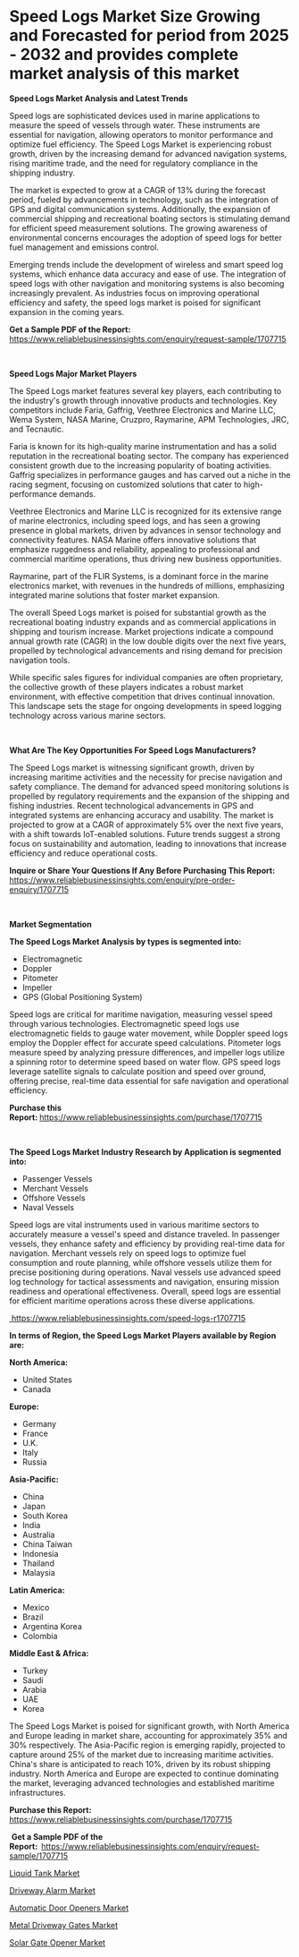 <p><h1>Speed Logs Market Size Growing and Forecasted for period from 2025 - 2032 and provides complete market analysis of this market</h1></p><p><strong>Speed Logs Market Analysis and Latest Trends</strong></p>
<p><p>Speed logs are sophisticated devices used in marine applications to measure the speed of vessels through water. These instruments are essential for navigation, allowing operators to monitor performance and optimize fuel efficiency. The Speed Logs Market is experiencing robust growth, driven by the increasing demand for advanced navigation systems, rising maritime trade, and the need for regulatory compliance in the shipping industry.</p><p>The market is expected to grow at a CAGR of 13% during the forecast period, fueled by advancements in technology, such as the integration of GPS and digital communication systems. Additionally, the expansion of commercial shipping and recreational boating sectors is stimulating demand for efficient speed measurement solutions. The growing awareness of environmental concerns encourages the adoption of speed logs for better fuel management and emissions control.</p><p>Emerging trends include the development of wireless and smart speed log systems, which enhance data accuracy and ease of use. The integration of speed logs with other navigation and monitoring systems is also becoming increasingly prevalent. As industries focus on improving operational efficiency and safety, the speed logs market is poised for significant expansion in the coming years.</p></p>
<p><strong>Get a Sample PDF of the Report:&nbsp;</strong> <a href="https://www.reliablebusinessinsights.com/enquiry/request-sample/1707715?utm_campaign=57&utm_medium=2&utm_source=Github&utm_content=ia&utm_term=18022025&utm_id=speed-logs">https://www.reliablebusinessinsights.com/enquiry/request-sample/1707715</a></p>
<p>&nbsp;</p>
<p><strong>Speed Logs Major Market Players</strong></p>
<p><p>The Speed Logs market features several key players, each contributing to the industry's growth through innovative products and technologies. Key competitors include Faria, Gaffrig, Veethree Electronics and Marine LLC, Wema System, NASA Marine, Cruzpro, Raymarine, APM Technologies, JRC, and Tecnautic.</p><p>Faria is known for its high-quality marine instrumentation and has a solid reputation in the recreational boating sector. The company has experienced consistent growth due to the increasing popularity of boating activities. Gaffrig specializes in performance gauges and has carved out a niche in the racing segment, focusing on customized solutions that cater to high-performance demands.</p><p>Veethree Electronics and Marine LLC is recognized for its extensive range of marine electronics, including speed logs, and has seen a growing presence in global markets, driven by advances in sensor technology and connectivity features. NASA Marine offers innovative solutions that emphasize ruggedness and reliability, appealing to professional and commercial maritime operations, thus driving new business opportunities.</p><p>Raymarine, part of the FLIR Systems, is a dominant force in the marine electronics market, with revenues in the hundreds of millions, emphasizing integrated marine solutions that foster market expansion. </p><p>The overall Speed Logs market is poised for substantial growth as the recreational boating industry expands and as commercial applications in shipping and tourism increase. Market projections indicate a compound annual growth rate (CAGR) in the low double digits over the next five years, propelled by technological advancements and rising demand for precision navigation tools.</p><p>While specific sales figures for individual companies are often proprietary, the collective growth of these players indicates a robust market environment, with effective competition that drives continual innovation. This landscape sets the stage for ongoing developments in speed logging technology across various marine sectors.</p></p>
<p>&nbsp;</p>
<p><strong>What Are The Key Opportunities For Speed Logs Manufacturers?</strong></p>
<p><p>The Speed Logs market is witnessing significant growth, driven by increasing maritime activities and the necessity for precise navigation and safety compliance. The demand for advanced speed monitoring solutions is propelled by regulatory requirements and the expansion of the shipping and fishing industries. Recent technological advancements in GPS and integrated systems are enhancing accuracy and usability. The market is projected to grow at a CAGR of approximately 5% over the next five years, with a shift towards IoT-enabled solutions. Future trends suggest a strong focus on sustainability and automation, leading to innovations that increase efficiency and reduce operational costs.</p></p>
<p><strong>Inquire or Share Your Questions If Any Before Purchasing This Report:</strong> <a href="https://www.reliablebusinessinsights.com/enquiry/pre-order-enquiry/1707715?utm_campaign=57&utm_medium=2&utm_source=Github&utm_content=ia&utm_term=18022025&utm_id=speed-logs">https://www.reliablebusinessinsights.com/enquiry/pre-order-enquiry/1707715</a></p>
<p>&nbsp;</p>
<p><strong>Market Segmentation</strong></p>
<p><strong>The Speed Logs Market Analysis by types is segmented into:</strong></p>
<p><ul><li>Electromagnetic</li><li>Doppler</li><li>Pitometer</li><li>Impeller</li><li>GPS (Global Positioning System)</li></ul></p>
<p><p>Speed logs are critical for maritime navigation, measuring vessel speed through various technologies. Electromagnetic speed logs use electromagnetic fields to gauge water movement, while Doppler speed logs employ the Doppler effect for accurate speed calculations. Pitometer logs measure speed by analyzing pressure differences, and impeller logs utilize a spinning rotor to determine speed based on water flow. GPS speed logs leverage satellite signals to calculate position and speed over ground, offering precise, real-time data essential for safe navigation and operational efficiency.</p></p>
<p><strong>Purchase this Report:&nbsp;</strong><a href="https://www.reliablebusinessinsights.com/purchase/1707715?utm_campaign=57&utm_medium=2&utm_source=Github&utm_content=ia&utm_term=18022025&utm_id=speed-logs">https://www.reliablebusinessinsights.com/purchase/1707715</a></p>
<p>&nbsp;</p>
<p><strong>The Speed Logs Market Industry Research by Application is segmented into:</strong></p>
<p><ul><li>Passenger Vessels</li><li>Merchant Vessels</li><li>Offshore Vessels</li><li>Naval Vessels</li></ul></p>
<p><p>Speed logs are vital instruments used in various maritime sectors to accurately measure a vessel's speed and distance traveled. In passenger vessels, they enhance safety and efficiency by providing real-time data for navigation. Merchant vessels rely on speed logs to optimize fuel consumption and route planning, while offshore vessels utilize them for precise positioning during operations. Naval vessels use advanced speed log technology for tactical assessments and navigation, ensuring mission readiness and operational effectiveness. Overall, speed logs are essential for efficient maritime operations across these diverse applications.</p></p>
<p><a href="https://www.reliablebusinessinsights.com/speed-logs-r1707715?utm_campaign=57&utm_medium=2&utm_source=Github&utm_content=ia&utm_term=18022025&utm_id=speed-logs">&nbsp;https://www.reliablebusinessinsights.com/speed-logs-r1707715</a></p>
<p><strong>In terms of Region, the Speed Logs Market Players available by Region are:</strong></p>
<p>
    <p> <strong> North America: </strong>
        <ul>
            <li>United States</li>
            <li>Canada</li>
        </ul>
        </p> 
    <p> <strong> Europe: </strong>
        <ul>
            <li>Germany</li>
            <li>France</li>
            <li>U.K.</li>
            <li>Italy</li>
            <li>Russia</li>
        </ul>
        </p> 
    <p> <strong> Asia-Pacific: </strong>
        <ul>
            <li>China</li>
            <li>Japan</li>
            <li>South Korea</li>
            <li>India</li>
            <li>Australia</li>
            <li>China Taiwan</li>
            <li>Indonesia</li>
            <li>Thailand</li>
            <li>Malaysia</li>
        </ul>
        </p> 
    <p> <strong> Latin America: </strong>
        <ul>
            <li>Mexico</li>
            <li>Brazil</li>
            <li>Argentina Korea</li>
            <li>Colombia</li>
        </ul>
        </p> 
    <p> <strong> Middle East & Africa: </strong>
        <ul>
            <li>Turkey</li>
            <li>Saudi</li>
            <li>Arabia</li>
            <li>UAE</li>
            <li>Korea</li>
        </ul>
    </p>
    </p>
<p><p>The Speed Logs Market is poised for significant growth, with North America and Europe leading in market share, accounting for approximately 35% and 30% respectively. The Asia-Pacific region is emerging rapidly, projected to capture around 25% of the market due to increasing maritime activities. China's share is anticipated to reach 10%, driven by its robust shipping industry. North America and Europe are expected to continue dominating the market, leveraging advanced technologies and established maritime infrastructures.</p></p>
<p><strong>Purchase this Report: </strong><a href="https://www.reliablebusinessinsights.com/purchase/1707715?utm_campaign=57&utm_medium=2&utm_source=Github&utm_content=ia&utm_term=18022025&utm_id=speed-logs">https://www.reliablebusinessinsights.com/purchase/1707715</a></p>
<p>&nbsp;<strong>Get a Sample PDF of the Report:&nbsp;&nbsp;</strong><a href="https://www.reliablebusinessinsights.com/enquiry/request-sample/1707715?utm_campaign=57&utm_medium=2&utm_source=Github&utm_content=ia&utm_term=18022025&utm_id=speed-logs">https://www.reliablebusinessinsights.com/enquiry/request-sample/1707715</a></p>
<p><strong></strong></p>
<p><p><a href="https://github.com/djarixneoza/Market-Research-Report-List-1/blob/main/liquid-tank-market.md?utm_campaign=57&utm_medium=2&utm_source=Github&utm_content=ia&utm_term=18022025&utm_id=speed-logs">Liquid Tank Market</a></p><p><a href="https://github.com/dushornerfe/Market-Research-Report-List-1/blob/main/driveway-alarm-market.md?utm_campaign=57&utm_medium=2&utm_source=Github&utm_content=ia&utm_term=18022025&utm_id=speed-logs">Driveway Alarm Market</a></p><p><a href="https://github.com/jandedaboy1/Market-Research-Report-List-1/blob/main/automatic-door-openers-market.md?utm_campaign=57&utm_medium=2&utm_source=Github&utm_content=ia&utm_term=18022025&utm_id=speed-logs">Automatic Door Openers Market</a></p><p><a href="https://github.com/akermigarib/Market-Research-Report-List-1/blob/main/metal-driveway-gates-market.md?utm_campaign=57&utm_medium=2&utm_source=Github&utm_content=ia&utm_term=18022025&utm_id=speed-logs">Metal Driveway Gates Market</a></p><p><a href="https://github.com/theriiawande/Market-Research-Report-List-1/blob/main/solar-gate-opener-market.md?utm_campaign=57&utm_medium=2&utm_source=Github&utm_content=ia&utm_term=18022025&utm_id=speed-logs">Solar Gate Opener Market</a></p></p>